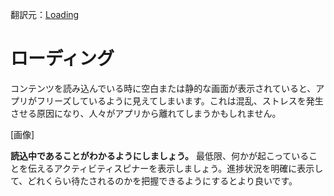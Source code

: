 翻訳元：[Loading](https://developer.apple.com/design/human-interface-guidelines/ios/app-architecture/loading/)

# ローディング

コンテンツを読み込んでいる時に空白または静的な画面が表示されていると、アプリがフリーズしているように見えてしまいます。これは混乱、ストレスを発生させる原因になり、人々がアプリから離れてしまうかもしれません。

[画像]

**読込中であることがわかるようにしましょう。** 最低限、何かが起こっていることを伝えるアクティビティスピナーを表示しましょう。進捗状況を明確に表示して、どれくらい待たされるのかを把握できるようにするとより良いです。